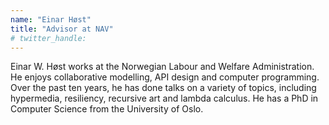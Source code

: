 ```yaml
---
name: "Einar Høst"
title: "Advisor at NAV"
# twitter_handle: 
---
```

Einar W. Høst works at the Norwegian Labour and Welfare Administration. He enjoys collaborative modelling, API design and computer programming. Over the past ten years, he has done talks on a variety of topics, including hypermedia, resiliency, recursive art and lambda calculus. He has a PhD in Computer Science from the University of Oslo.
